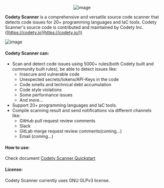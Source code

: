 <div align="center">

![image](https://www.codety.io/assets/img/logo_128.png)


</div>

**Codety Scanner** is a comprehensive and versatile source code scanner that detects code issues for 20+ programming languages and IaC tools. Codety Scanner's source code is contributed and maintained by Codety Inc.([https://codety.io](https://codety.io/))
  
![image](https://www.codety.io/assets/img/hero-3.png)

#### Codety Scanner can: 
* Scan and detect code issues using 5000+ rules(both Codety built and community built rules), be able to detect issues like:  
  * Insecure and vulnerable code
  * Unexpected secrets/tokens/API-Keys in the code
  * Code smells and technical debt accumulation
  * Code style violations
  * Some performance issues
  * And more...
* Support 20+ programming languages and IaC tools.
* Compile scanning result and send notifications via different channels like:
  * GitHub pull request review comments
  * Slack
  * GitLab merge request review comments(coming...)
  * Email (coming...)

#### How to use:
Check document [Codety Scanner Quickstart](https://docs.codety.io/docs/quickstart/index)

#### License:
Codety Scanner currently uses GNU GLPv3 license.

 
